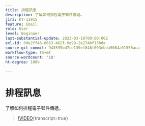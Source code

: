 ```yaml
---
title: 排程訊息
description: 了解如何排程電子郵件傳遞。
jira: KT-11915
feature: Email
role: User
level: Beginner
last-substantial-update: 2023-03-10T00:00:00Z
exl-id: 0de2ff46-8663-462f-9e98-2e274bf13bda
source-git-commit: 943599bd7ce139ef846f093ebda9084a91550aca
workflow-type: tm+mt
source-wordcount: '18'
ht-degree: 100%

---
```


# 排程訊息

了解如何排程電子郵件傳遞。

>[!VIDEO](https://video.tv.adobe.com/v/3415919/?learn=on){transcript=true}
